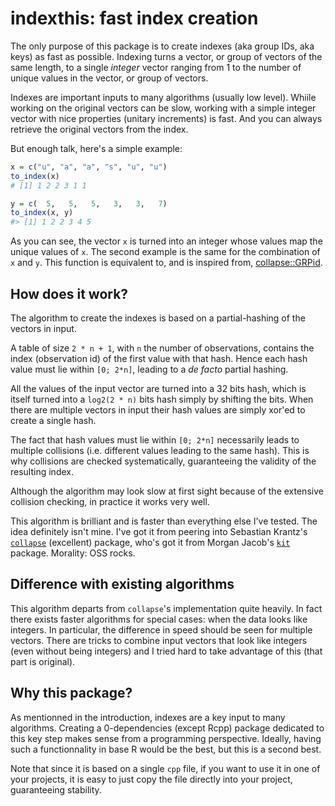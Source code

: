 
# indexthis: fast index creation

The only purpose of this package is to create indexes (aka group IDs, aka keys) as fast as possible. Indexing turns a vector, or group of vectors of the same length, to a single *integer* vector ranging from 1 to the number of unique values in the vector, or group of vectors.

Indexes are important inputs to many algorithms (usually low level). Whiile working on the original vectors can be slow, working with a simple integer vector with nice properties (unitary increments) is fast. And you can always retrieve the original vectors from the index.

But enough talk, here's a simple example:
```R
x = c("u", "a", "a", "s", "u", "u")
to_index(x)
# [1] 1 2 2 3 1 1

y = c(  5,   5,   5,   3,   3,   7)
to_index(x, y)
#> [1] 1 2 2 3 4 5
```

As you can see, the vector `x` is turned into an integer whose values map the unique values of `x`. The second example is the same for the combination of `x` and `y`. This function is equivalent to, and is inspired from, [collapse::GRPid](https://sebkrantz.github.io/collapse/reference/GRP.html).

## How does it work?

The algorithm to create the indexes is based on a partial-hashing of the vectors in input. 

A table of size `2 * n + 1`, with `n` the number of observations, contains the index (observation id) of the first value with that hash. Hence each hash value must lie within `[0; 2*n]`, leading to a *de facto* partial hashing.

All the values of the input vector are turned into a 32 bits hash, which is itself turned into a `log2(2 * n)` bits hash simply by shifting the bits. When there are multiple vectors in input their hash values are simply xor'ed to create a single hash.

The fact that hash values must lie within `[0; 2*n]` necessarily leads to multiple collisions (i.e. different values leading to the same hash). This is why collisions are checked systematically, guaranteeing the validity of the resulting index.

Although the algorithm may look slow at first sight because of the extensive collision checking, in practice it works very well. 

This algorithm is brilliant and is faster than everything else I've tested. The idea definitely isn't mine. I've got it from peering into Sebastian Krantz's [`collapse`](https://sebkrantz.github.io/collapse/index.html) (excellent) package, who's got it from Morgan Jacob's [`kit`](https://github.com/2005m/kit) package. Morality: OSS rocks.

## Difference with existing algorithms

This algorithm departs from `collapse`'s implementation quite heavily. In fact there exists faster algorithms for special cases: when the data looks like integers. In particular, the difference in speed should be seen for multiple vectors. There are tricks to combine input vectors that look like integers (even without being integers) and I tried hard to take advantage of this (that part is original).

## Why this package?

As mentionned in the introduction, indexes are a key input to many algorithms. Creating a 0-dependencies (except Rcpp) package dedicated to this key step makes sense from a programming perspective. Ideally, having such a functionnality in base R would be the best, but this is a second best.

Note that since it is based on a single `cpp` file, if you want to use it in one of your projects, it is easy to just copy the file directly into your project, guaranteeing stability.



